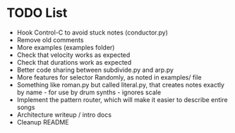 TODO List
=========

 * Hook Control-C to avoid stuck notes (conductor.py)
 * Remove old comments
 * More examples (examples folder)
 * Check that velocity works as expected
 * Check that durations work as expected
 * Better code sharing between subdivide.py and arp.py
 * More features for selector Randomly, as noted in examples/ file
 * Something like roman.py but called literal.py, that creates notes exactly by name - for use by drum synths - ignores scale
 * Implement the pattern router, which will make it easier to describe entire songs
 * Architecture writeup / intro docs
 * Cleanup README
